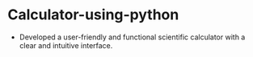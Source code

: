 # Calculator-using-python
* Developed a user-friendly and functional scientific calculator with a clear and intuitive interface.
